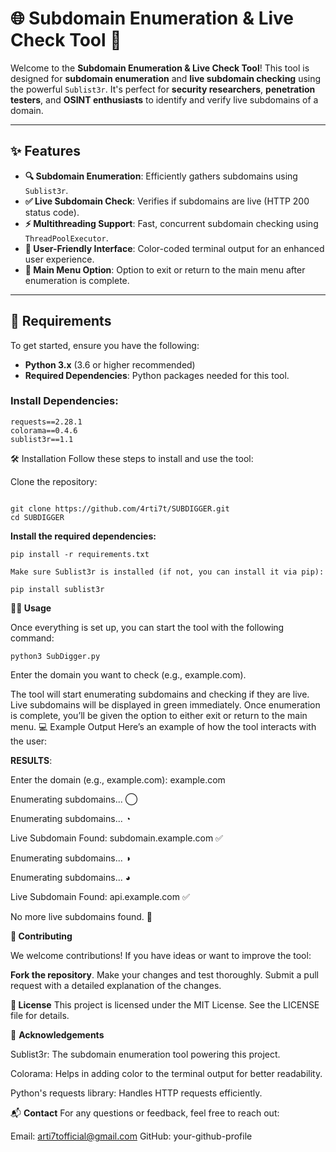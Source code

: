 # 🌐 Subdomain Enumeration & Live Check Tool 🚀

Welcome to the **Subdomain Enumeration & Live Check Tool**! This tool is designed for **subdomain enumeration** and **live subdomain checking** using the powerful `Sublist3r`. It's perfect for **security researchers**, **penetration testers**, and **OSINT enthusiasts** to identify and verify live subdomains of a domain.

---

## ✨ Features

- **🔍 Subdomain Enumeration**: Efficiently gathers subdomains using `Sublist3r`.
- **✅ Live Subdomain Check**: Verifies if subdomains are live (HTTP 200 status code).
- **⚡ Multithreading Support**: Fast, concurrent subdomain checking using `ThreadPoolExecutor`.
- **🎨 User-Friendly Interface**: Color-coded terminal output for an enhanced user experience.
- **📜 Main Menu Option**: Option to exit or return to the main menu after enumeration is complete.

---

## 🚀 Requirements

To get started, ensure you have the following:

- **Python 3.x** (3.6 or higher recommended)
- **Required Dependencies**: Python packages needed for this tool.

### Install Dependencies:

```
requests==2.28.1
colorama==0.4.6
sublist3r==1.1
```
🛠️ Installation
Follow these steps to install and use the tool:

Clone the repository:
```

git clone https://github.com/4rti7t/SUBDIGGER.git
cd SUBDIGGER
```

**Install the required dependencies:**

```
pip install -r requirements.txt
```

```Make sure Sublist3r is installed (if not, you can install it via pip):```

```
pip install sublist3r
```

**🏃‍♂️ Usage**

Once everything is set up, you can start the tool with the following command:
```
python3 SubDigger.py
```
Enter the domain you want to check (e.g., example.com).

The tool will start enumerating subdomains and checking if they are live.
Live subdomains will be displayed in green immediately.
Once enumeration is complete, you’ll be given the option to either exit or return to the main menu.
💻 Example Output
Here’s an example of how the tool interacts with the user:

**RESULTS**:

Enter the domain (e.g., example.com): example.com

Enumerating subdomains... ◯

Enumerating subdomains... ◔

Live Subdomain Found: subdomain.example.com ✅

Enumerating subdomains... ◑

Enumerating subdomains... ◕

Live Subdomain Found: api.example.com ✅

No more live subdomains found. 🚫

**🤝 Contributing**

We welcome contributions! If you have ideas or want to improve the tool:

**Fork the repository**.
Make your changes and test thoroughly.
Submit a pull request with a detailed explanation of the changes.

**📄 License**
This project is licensed under the MIT License. See the LICENSE file for details.

🙏 **Acknowledgements**

Sublist3r: The subdomain enumeration tool powering this project.

Colorama: Helps in adding color to the terminal output for better readability.

Python's requests library: Handles HTTP requests efficiently.

📬 **Contact**
For any questions or feedback, feel free to reach out:

Email: arti7tofficial@gmail.com
GitHub: your-github-profile
